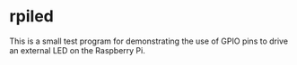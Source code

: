 # rpiled

This is a small test program for demonstrating the use of GPIO pins to drive
an external LED on the Raspberry Pi.
